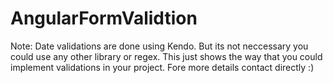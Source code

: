# AngularFormValidtion

Note: Date validations are done using Kendo. But its not neccessary you could use any other library or regex.
This just shows the  way that you could implement validations in your project. 
Fore more details contact directly :)

